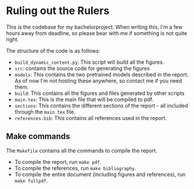 # Ruling out the Rulers
This is the codebase for my bachelorproject.
When writing this, I'm a few hours away from deadline, 
so please bear with me if something is not quite right.

The structure of the code is as follows:
 * `build_dynamic_content.py`: This script will build all the figures.
 * `src`: contains the source code for generating the figures
 * `models`: This contains the two pretrained models described in the report. As of now I'm not hosting these anywhere, so contact me if you need them.
 * `build`: This contains all the figures and files generated by other scripts
 * `main.tex`: This is the main file that will be compiled to pdf.
 * `sections`: This contains the different sections of the report - all included through the `main.tex` file.
 * `references.bib`: This contains all references used in the report.

## Make commands
The `Makefile` contains all the commands to compile the report.
 * To compile the report, run `make pdf`.
 * To compile the references, run `make bibliography`.
 * To compile the entire document (including figures and references), run `make fullpdf`.
